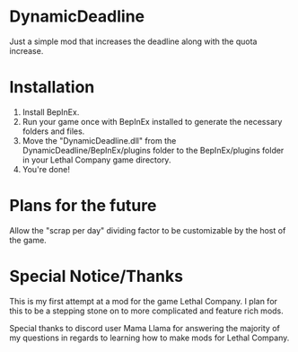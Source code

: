 # DynamicDeadline
Just a simple mod that increases the deadline along with the quota increase.

# Installation
1. Install BepInEx.
2. Run your game once with BepInEx installed to generate the necessary folders and files.
3. Move the "DynamicDeadline.dll" from the DynamicDeadline/BepInEx/plugins folder to the BepInEx/plugins folder in your Lethal Company game directory.
4. You're done!

# Plans for the future
Allow the "scrap per day" dividing factor to be customizable by the host of the game.

# Special Notice/Thanks
This is my first attempt at a mod for the game Lethal Company. I plan for this to be a stepping stone on to more complicated and feature rich mods.

Special thanks to discord user Mama Llama for answering the majority of my questions in regards to learning how to make mods for Lethal Company. 
